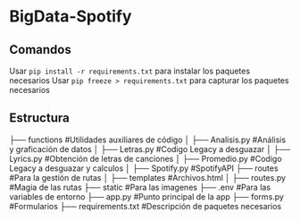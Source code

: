 # BigData-Spotify 
## Comandos 
Usar ```pip install -r requirements.txt``` para instalar los paquetes necesarios 
Usar ```pip freeze > requirements.txt``` para capturar los paquetes necesarios 

## Estructura 
├── functions           #Utilidades auxiliares de código 
│   ├── Analisis.py     #Análisis y graficación de datos 
│   ├── Letras.py       #Codigo Legacy a desguazar 
│   ├── Lyrics.py       #Obtención de letras de canciones 
│   ├── Promedio.py     #Codigo Legacy a desguazar y calculos 
│   ├── Spotify.py      #SpotifyAPI 
├── routes              #Para la gestión de rutas 
│   ├── templates       #Archivos.html 
│   ├── routes.py       #Magia de las rutas 
├── static              #Para las imagenes 
├── .env                #Para las variables de entorno 
├── app.py              #Punto principal de la app 
├── forms.py            #Formularios 
├── requirements.txt    #Descripción de paquetes necesarios 